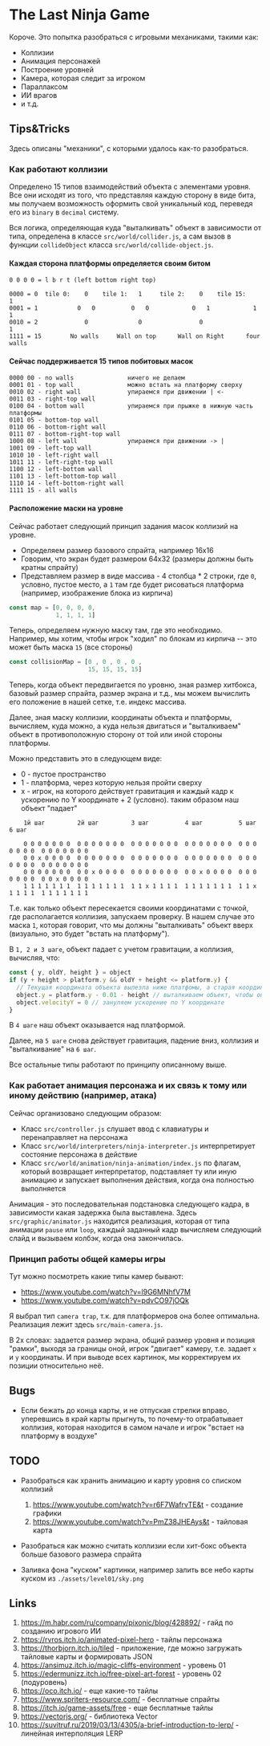 # The Last Ninja Game

Короче. Это попытка разобраться с игровыми механиками, такими как:
- Коллизии
- Анимация персонажей
- Построение уровней
- Камера, которая следит за игроком
- Параллаксом
- ИИ врагов
- и т.д.

## Tips&Tricks
Здесь описаны "механики", с которыми удалось как-то разобраться.

### Как работают коллизии
Определено 15 типов взаимодействий объекта с элементами уровня.
Все они исходят из того, что представляя каждую сторону в виде бита, мы получаем
возможность оформить свой уникальный код, переведя его из `binary` в `decimal` систему.

Вся логика, определяющая куда "выталкивать" объект в зависимости от типа, определена в
классе `src/world/collider.js`, а сам вызов в функции `collideObject` класса `src/world/collide-object.js`.

#### Каждая сторона платформы определяется своим битом

    0 0 0 0 = l b r t (left bottom right top)

    0000 = 0  tile 0:    0    tile 1:   1     tile 2:    0    tile 15:    1
    0001 = 1           0   0          0   0            0   1            1   1
    0010 = 2             0              0                0                1
    1111 = 15        No walls     Wall on top      Wall on Right      four walls

#### Сейчас поддерживается 15 типов побитовых масок

    0000 00 - no walls               ничего не делаем
    0001 01 - top wall               можно встать на платформу сверху
    0010 02 - right wall             упираемся при движении | <-
    0011 03 - right-top wall         
    0100 04 - bottom wall            упираемся при прыжке в нижную часть платформы
    0101 05 - bottom-top wall        
    0110 06 - bottom-right wall      
    0111 07 - bottom-right-top wall
    1000 08 - left wall              упираемся при движении -> |
    1001 09 - left-top wall
    1010 10 - left-right wall
    1011 11 - left-right-top wall
    1100 12 - left-bottom wall
    1101 13 - left-bottom-top wall
    1110 14 - left-bottom-right wall
    1111 15 - all walls

#### Расположение маски на уровне

Сейчас работает следующий принцип задания масок коллизий на уровне.

- Определяем размер базового спрайта, например 16x16
- Говорим, что экран будет размером 64x32 (размеры должны быть кратны спрайту)
- Представляем размер в виде массива - 4 столбца * 2 строки, где `0`, условно,
  пустое место, а `1` там где будет рисоваться платформа (например, изображение блока из кирпича)
```javascript
const map = [0, 0, 0, 0,
             1, 1, 1, 1]
```

Теперь, определяем нужную маску там, где это необходимо.
Например, мы хотим, чтобы игрок "ходил" по блокам из кирпича -- это может быть маска `15` (все стороны) 
```javascript
const collisionMap = [0 , 0 , 0 , 0 ,
                      15, 15, 15, 15]
```

Теперь, когда объект передвигается по уровню, зная размер хитбокса, базовый размер спрайта,
размер экрана и т.д., мы можем вычислить его положение в нашей сетке, т.е. индекс массива.

Далее, зная маску коллизии, координаты объекта и платформы, вычисляем, куда можно, а куда нельзя 
двигаться и "выталкиваем" объект в противоположную сторону от той или иной стороны платформы.

Можно представить это в следующем виде:
- 0 - пустое пространство
- 1 - платформа, через которую нельзя пройти сверху
- x - игрок, на которого действует гравитация и каждый кадр к ускорению по Y координате + 2 (условно).
таким образом наш объект "падает"
```
    1й шаг         2й шаг         3 шаг          4 шаг          5 шаг          6 шаг

    0 0 0 0 0 0 0  0 0 0 0 0 0 0  0 0 0 0 0 0 0  0 0 0 0 0 0 0  0 0 0 0 0 0 0  0 0 0 0 0 0 0
    0 0 x 0 0 0 0  0 0 0 0 0 0 0  0 0 0 0 0 0 0  0 0 0 0 0 0 0  0 0 0 0 0 0 0  0 0 0 0 0 0 0
    0 0 0 0 0 0 0  0 0 x 0 0 0 0  0 0 0 0 0 0 0  0 0 x 0 0 0 0  0 0 0 0 0 0 0  0 0 x 0 0 0 0
    1 1 1 1 1 1 1  1 1 1 1 1 1 1  1 1 x 1 1 1 1  1 1 1 1 1 1 1  1 1 x 1 1 1 1  1 1 1 1 1 1 1
```
  
Т.е. как только объект пересекается своими координатами с точкой, где располагается коллизия,
запускаем проверку. В нашем случае это маска `1`, которая говорит, что мы должны "выталкивать"
объект вверх (визуально, это будет "встать на платформу").

В `1, 2 и 3 шаге`, объект падает с учетом гравитации, а коллизия, вычисляя, что:
```javascript
const { y, oldY, height } = object
if (y + height > platform.y && oldY + height <= platform.y) {
  // Текущая координата объекта вылезла ниже платфомы, а старая координата на уровне или выше
  object.y = platform.y - 0.01 - height // выталкиваем объект, чтобы он оказался над платформой
  object.velocityY = 0 // зануляем ускорение по Y координате
}
```

В `4 шаге` наш объект оказывается над платформой.

Далее, на `5 шаге` снова действует гравитация, падение вниз, коллизия и "выталкивание" на `6 шаг`.

Все остальные типы работают по принципу описанному выше.

### Как работает анимация персонажа и их связь к тому или иному действию (например, атака)
Сейчас организовано следующим образом:
- Класс `src/controller.js` слушает ввод с клавиатуры и перенаправляет на персонажа
- Класс `src/world/interpreters/ninja-interpreter.js` интерпретирует состояние персонажа в действие
- Класс `src/world/animation/ninja-animation/index.js` по флагам, который возвращает интерпретатор,
подставляет ту или иную анимацию и запускает выполнения действия, когда она полностью выполняется

Анимация - это последовательная подстановка следующего кадра, в зависимости какая задержка была выставлена.
Здесь `src/graphic/animator.js` находится реализация, которая от типа анимации `pause` или `loop`, каждый заданный
кадр вычисляем следующий слайд и вызываем колбэк, когда она закончилась.

### Принцип работы общей камеры игры
Тут можно посмотреть какие типы камер бывают:
- https://www.youtube.com/watch?v=l9G6MNhfV7M
- https://www.youtube.com/watch?v=pdvCO97jOQk

Я выбрал тип `camera trap`, т.к. для платформеров она более оптимальна.
Реализация лежит здесь `src/main-camera.js`.

В 2х словах: задается размер экрана, общий размер уровня и позиция "рамки", выходя за границы оной, игрок
"двигает" камеру, т.е. задает `x` и `y` координаты.
И при выводе всех картинок, мы корректируем их позиции относительно неё.

## Bugs
- Если бежать до конца карты, и не отпуская стрелки вправо, уперевшись в край карты прыгнуть,
то почему-то отрабатывает коллизия, которая находится в самом начале и игрок "встает на платформу
в воздухе"

## TODO
- Разобраться как хранить анимацию и карту уровня со списком коллизий
      
  1. https://www.youtube.com/watch?v=r6F7WafrvTE&t - создание графики
  2. https://www.youtube.com/watch?v=PmZ38JHEAys&t - тайловая карта

- Разобраться как можно считать коллизии если хит-бокс объекта больше базового размера спрайта
- Заливка фона "куском" картинки, например залить все небо карты куском из `./assets/level01/sky.png`

## Links

1. https://m.habr.com/ru/company/pixonic/blog/428892/ - гайд по созданию игрового ИИ
2. https://rvros.itch.io/animated-pixel-hero - тайлы персонажа
3. https://thorbjorn.itch.io/tiled - приложение, где можно загружать тайловые карты и формировать JSON
4. https://ansimuz.itch.io/magic-cliffs-environment - уровень 01
5. https://edermunizz.itch.io/free-pixel-art-forest - уровень 02 (подуровень)
6. https://oco.itch.io/ - еще какие-то тайлы
7. https://www.spriters-resource.com/ - бесплатные спрайты
8. https://itch.io/game-assets/free - еще бесплатные тайлы
9. https://vectorjs.org/ - библиотека Vector
10. https://suvitruf.ru/2019/03/13/4305/a-brief-introduction-to-lerp/ - линейная интерполяция LERP

